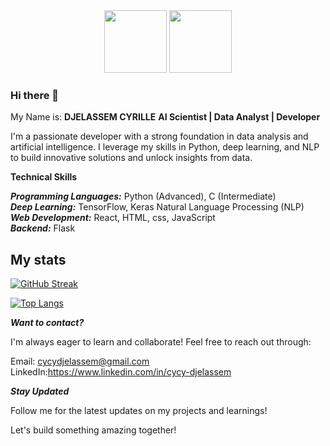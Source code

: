 <div id="header" align="center">
  <img src= "https://media0.giphy.com/media/1n92xKzlFslC75CUzG/giphy.gif?cid=6c09b9526mr2etwnam2me90c3dumhc0fjim7cdvrlfsfjvwy&ep=v1_internal_gif_by_id&rid=giphy.gif&ct=g" width="100"/>
  <img src = "https://media3.giphy.com/media/gzGS9x4Af0SYhytD3l/giphy.gif?cid=6c09b9522kucp9n0qcfxvc0xfl3yaifbin960ut3lyu5ra3z&ep=v1_internal_gif_by_id&rid=giphy.gif&ct=g" width = "100" height = "100"/>
</div>

### Hi there 👋
 
My Name is: **DJELASSEM CYRILLE**
**AI Scientist | Data Analyst | Developer**

I'm a passionate developer with a strong foundation in data analysis and artificial intelligence. I leverage my skills in Python, deep learning, and NLP to build innovative solutions and unlock insights from data.

**Technical Skills**

***Programming Languages:*** Python (Advanced), C (Intermediate)<br>
***Deep Learning:*** TensorFlow, Keras
Natural Language Processing (NLP)<br>
***Web Development:*** React, HTML, css, JavaScript <br>
***Backend:*** Flask
## My stats
[![GitHub Streak](http://github-readme-streak-stats.herokuapp.com?user=cycyBell&theme=dark&background=000000)](https://git.io/streak-stats)

[![Top Langs](https://github-readme-stats.vercel.app/api/top-langs/?username=cycyBell&layout=compact&theme=vision-friendly-dark)](https://github.com/anuraghazra/github-readme-stats)


***Want to contact?***

I'm always eager to learn and collaborate! Feel free to reach out through:

Email: cycydjelassem@gmail.com
LinkedIn:https://www.linkedin.com/in/cycy-djelassem

***Stay Updated***

Follow me for the latest updates on my projects and learnings!

Let's build something amazing together!

<!--
**cycyBell/cycyBell** is a ✨ _special_ ✨ repository because its `README.md` (this file) appears on your GitHub profile.

Here are some ideas to get you started:

- 🔭 I’m currently working on ...
- 🌱 I’m currently learning ...
- 👯 I’m looking to collaborate on ...
- 🤔 I’m looking for help with ...
- 💬 Ask me about ...
- 📫 How to reach me: ...
- 😄 Pronouns: ...
- ⚡ Fun fact: ...
-->
